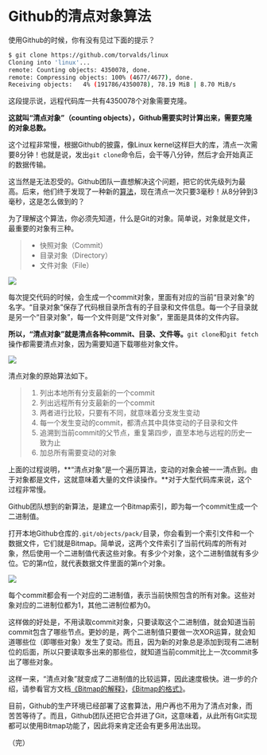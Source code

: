 # Github的清点对象算法

使用Github的时候，你有没有见过下面的提示？

```bash
$ git clone https://github.com/torvalds/linux
Cloning into 'linux'...
remote: Counting objects: 4350078, done.
remote: Compressing objects: 100% (4677/4677), done.
Receiving objects:   4% (191786/4350078), 78.19 MiB | 8.70 MiB/s
```

这段提示说，远程代码库一共有4350078个对象需要克隆。

**这就叫“清点对象”（counting objects），Github需要实时计算出来，需要克隆的对象总数。**

这个过程非常慢，根据Github的披露，像Linux kernel这样巨大的库，清点一次需要8分钟！也就是说，发出`git clone`命令后，会干等八分钟，然后才会开始真正的数据传输。

这当然是无法忍受的。Github团队一直想解决这个问题，把它的优先级列为最高。后来，他们终于发现了一种新的[算法](http://githubengineering.com/counting-objects/)，现在清点一次只要3毫秒！从8分钟到3毫秒，这是怎么做到的？

为了理解这个算法，你必须先知道，什么是Git的对象。简单说，对象就是文件，最重要的对象有三种。

> - 快照对象（Commit）
> - 目录对象（Directory）
> - 文件对象（File）

![](http://www.ruanyifeng.com/blogimg/asset/2015/bg2015093001.png)

每次提交代码的时候，会生成一个commit对象，里面有对应的当前“目录对象”的名字。“目录对象”保存了代码根目录所含有的子目录和文件信息。每一个子目录就是另一个“目录对象”，每一个文件则是“文件对象”，里面是具体的文件内容。

**所以，“清点对象”就是清点各种commit、目录、文件等。**`git clone`和`git fetch`操作都需要清点对象，因为需要知道下载哪些对象文件。

![](http://www.ruanyifeng.com/blogimg/asset/2015/bg2015093002.png)

清点对象的原始算法如下。

> 1. 列出本地所有分支最新的一个commit
> 2. 列出远程所有分支最新的一个commit
> 3. 两者进行比较，只要有不同，就意味着分支发生变动 
> 4. 每一个发生变动的commit，都清点其中具体变动的子目录和文件
> 5. 追溯到当前commit的父节点，重复第四步，直至本地与远程的历史一致为止
> 6. 加总所有需要变动的对象

上面的过程说明，**“清点对象”是一个遍历算法，变动的对象会被一一清点到。由于对象都是文件，这就意味着大量的文件读操作。**对于大型代码库来说，这个过程非常慢。

Github团队想到的新算法，是建立一个Bitmap索引，即为每一个commit生成一个二进制值。

打开本地Github仓库的`.git/objects/pack/`目录，你会看到一个索引文件和一个数据文件，它们就是Bitmap。简单说，这两个文件索引了当前代码库的所有对象，然后使用一个二进制值代表这些对象。有多少个对象，这个二进制值就有多少位。它的第n位，就代表数据文件里面的第n个对象。

![](http://www.ruanyifeng.com/blogimg/asset/2015/bg2015093003.png)

每个commit都会有一个对应的二进制值，表示当前快照包含的所有对象。这些对象对应的二进制位都为1，其他二进制位都为0。

这样做的好处是，不用读取commit对象，只要读取这个二进制值，就会知道当前commit包含了哪些节点。更妙的是，两个二进制值只要做一次XOR运算，就会知道哪些位（即哪些对象）发生了变动。而且，因为新的对象总是添加到现有二进制位的后面，所以只要读取多出来的那些位，就知道当前commit比上一次commit多出了哪些对象。

这样一来，“清点对象”就变成了二进制值的比较运算，因此速度极快。进一步的介绍，请参看官方文档[《Bitmap的解释》](https://github.com/gitster/git/commit/fff4275)，[《Bitmap的格式》](https://github.com/gitster/git/blob/master/Documentation/technical/bitmap-format.txt)。

目前，Github的生产环境已经部署了这套算法，用户再也不用为了清点对象，而苦苦等待了。而且，Github团队还把它合并进了Git，这意味着，从此所有Git实现都可以使用Bitmap功能了，因此将来肯定还会有更多用法出现。

（完）







